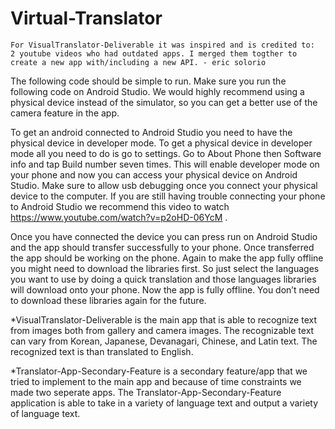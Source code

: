 # Virtual-Translator

    For VisualTranslator-Deliverable it was inspired and is credited to:
    2 youtube videos who had outdated apps. I merged them togther to create a new app with/including a new API. - eric solorio


The following code should be simple to run. Make sure you run the following code on Android Studio. We would highly recommend using a physical device instead of the simulator, so you can get a better use of the camera feature in the app. 

To get an android connected to Android Studio you need to have the physical device in developer mode. To get a physical device in developer mode all you need to do is go to settings. Go to About Phone then Software info and tap Build number seven times. This will enable developer mode on your phone and now you can access your physical device on Android Studio. Make sure to allow usb debugging once you connect your physical device to the computer. If you are still having trouble connecting your phone to Android Studio we recommend this video to watch https://www.youtube.com/watch?v=p2oHD-06YcM . 

Once you have connected the device you can press run on Android Studio and the app should transfer successfully to your phone. Once transferred the app should be working on the phone. Again to make the app fully offline you might need to download the libraries first. So just select the languages you want to use by doing a quick translation and those languages libraries will download onto your phone. Now the app is fully offline. You don’t need to download these libraries again for the future.

*VisualTranslator-Deliverable is the main app that is able to recognize text from images both from gallery and camera images. The recognizable text can vary from Korean, Japanese, Devanagari, Chinese, and Latin text. The recognized text is than translated to English.

*Translator-App-Secondary-Feature is a secondary feature/app that we tried to implement to the main app and because of time constraints we made two seperate apps. The Translator-App-Secondary-Feature application is able to take in a variety of language text and output a variety of language text.
